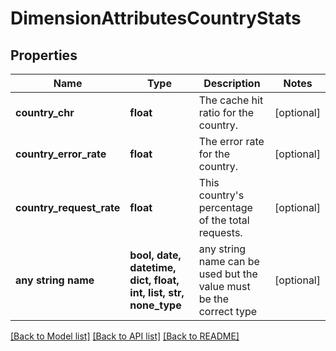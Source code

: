 # DimensionAttributesCountryStats


## Properties
Name | Type | Description | Notes
------------ | ------------- | ------------- | -------------
**country_chr** | **float** | The cache hit ratio for the country. | [optional] 
**country_error_rate** | **float** | The error rate for the country. | [optional] 
**country_request_rate** | **float** | This country&#39;s percentage of the total requests. | [optional] 
**any string name** | **bool, date, datetime, dict, float, int, list, str, none_type** | any string name can be used but the value must be the correct type | [optional]

[[Back to Model list]](../README.md#documentation-for-models) [[Back to API list]](../README.md#documentation-for-api-endpoints) [[Back to README]](../README.md)


